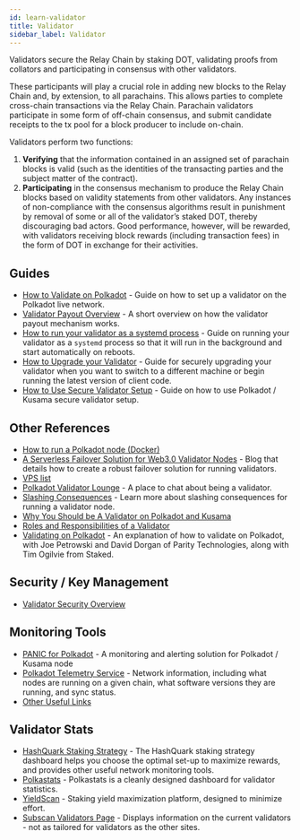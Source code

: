 ```yaml
---
id: learn-validator
title: Validator
sidebar_label: Validator
---
```


Validators secure the Relay Chain by staking DOT, validating proofs from collators and participating
in consensus with other validators.

These participants will play a crucial role in adding new blocks to the Relay Chain and, by
extension, to all parachains. This allows parties to complete cross-chain transactions via the Relay
Chain. Parachain validators participate in some form of off-chain consensus, and submit candidate receipts 
to the tx pool for a block producer to include on-chain. 

Validators perform two functions: 
1. **Verifying** that the information contained in an assigned set of parachain blocks is valid 
   (such as the identities of the transacting parties and the subject matter of the contract). 
2. **Participating** in the consensus mechanism to produce the Relay Chain blocks based on validity statements 
   from other validators. Any instances of non-compliance with the consensus algorithms result in punishment 
   by removal of some or all of the validator’s staked DOT, thereby discouraging bad actors. Good performance, however, will be rewarded, with validators receiving block rewards (including transaction fees) in the form 
   of DOT in exchange for their activities.

## Guides

- [How to Validate on Polkadot](maintain-guides-how-to-validate-polkadot) - Guide on how to set up a
  validator on the Polkadot live network.
- [Validator Payout Overview](maintain-guides-validator-payout) - A short overview on how the
  validator payout mechanism works.
- [How to run your validator as a systemd process](maintain-guides-how-to-systemd) - Guide on
  running your validator as a `systemd` process so that it will run in the background and start
  automatically on reboots.
- [How to Upgrade your Validator](maintain-guides-how-to-upgrade) - Guide for securely upgrading
  your validator when you want to switch to a different machine or begin running the latest version
  of client code.
- [How to Use Secure Validator Setup](maintain-guides-how-to-use-polkadot-secure-validator) - Guide
  on how to use Polkadot / Kusama secure validator setup.

## Other References

- [How to run a Polkadot node (Docker)](https://medium.com/@acvlls/setting-up-a-maintain-the-easy-way-3a885283091f)
- [A Serverless Failover Solution for Web3.0 Validator Nodes](https://medium.com/hackernoon/a-serverless-failover-solution-for-web-3-0-validator-nodes-e26b9d24c71d) -
  Blog that details how to create a robust failover solution for running validators.
- [VPS list](maintain-guides-how-to-validate-kusama#vps-list)
- [Polkadot Validator Lounge](https://matrix.to/#/!NZrbtteFeqYKCUGQtr:matrix.parity.io?via=matrix.parity.io&via=matrix.org&via=web3.foundation) -
  A place to chat about being a validator.
- [Slashing Consequences](https://wiki.polkadot.network/docs/learn-staking#slashing) - Learn more
  about slashing consequences for running a validator node.
- [Why You Should be A Validator on Polkadot and Kusama](https://www.youtube.com/watch?v=0EmP0s6JOW4&list=PLOyWqupZ-WGuAuS00rK-pebTMAOxW41W8&index=2)
- [Roles and Responsibilities of a Validator](https://www.youtube.com/watch?v=riVg_Up_fCg&list=PLOyWqupZ-WGuAuS00rK-pebTMAOxW41W8&index=15)
- [Validating on Polkadot](https://www.crowdcast.io/e/validating-on-polkadot) - An explanation of
  how to validate on Polkadot, with Joe Petrowski and David Dorgan of Parity Technologies, along
  with Tim Ogilvie from Staked.

## Security / Key Management

- [Validator Security Overview](https://github.com/w3f/validator-security)

## Monitoring Tools

- [PANIC for Polkadot](https://github.com/SimplyVC/panic_polkadot) - A monitoring and alerting
  solution for Polkadot / Kusama node
- [Polkadot Telemetry Service](https://telemetry.polkadot.io/#list/Kusama%20CC3) - Network
  information, including what nodes are running on a given chain, what software versions they are
  running, and sync status.
- [Other Useful Links](https://forum.web3.foundation/t/useful-links-for-validators/20)

## Validator Stats

- [HashQuark Staking Strategy](https://polkacube.hashquark.io/#/polkadot/strategy) - The HashQuark
  staking strategy dashboard helps you choose the optimal set-up to maximize rewards, and provides
  other useful network monitoring tools.
- [Polkastats](https://polkastats.io/) - Polkastats is a cleanly designed dashboard for validator
  statistics.
- [YieldScan](https://yieldscan.app/) - Staking yield maximization platform, designed to minimize
  effort.
- [Subscan Validators Page](https://kusama.subscan.io/validator) - Displays information on the
  current validators - not as tailored for validators as the other sites.
